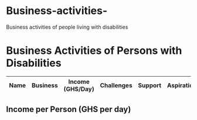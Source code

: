 # Business-activities-
Business activities of people living with disabilities 
<!DOCTYPE html>
<html lang="en">
<head>
<meta charset="UTF-8" />
<meta name="viewport" content="width=device-width, initial-scale=1.0" />
<title>Business Activities Summary</title>
<script src="https://cdn.jsdelivr.net/npm/chart.js"></script>
<link href="https://cdnjs.cloudflare.com/ajax/libs/tailwindcss/2.2.19/tailwind.min.css" rel="stylesheet">
</head>
<body class="bg-gray-50 p-8">
<h1 class="text-3xl font-bold mb-6 text-center">Business Activities of Persons with Disabilities</h1>

<!-- Table -->
<table class="min-w-full bg-white shadow-md rounded mb-8">
<thead class="bg-blue-100">
<tr>
<th class="p-3 border">Name</th>
<th class="p-3 border">Business</th>
<th class="p-3 border">Income (GHS/Day)</th>
<th class="p-3 border">Challenges</th>
<th class="p-3 border">Support</th>
<th class="p-3 border">Aspiration</th>
</tr>
</thead>
<tbody id="businessTable" class="bg-white"></tbody>
</table>

<!-- Chart -->
<h2 class="text-xl font-semibold mb-4">Income per Person (GHS per day)</h2>
<canvas id="incomeChart" width="400" height="200"></canvas>

<script>
const data = [
    { "name": "Eunice Darko", "business": "Fruit Selling", "income_per_day": 20, "challenges": "Mobility, unstable profit", "support": "GHS1,500 (Social Welfare)", "aspiration": "Expand business into a shop" },
    { "name": "Leticia Ofosuaa", "business": "Tea & Bread", "income_per_day": 20, "challenges": "Mobility, financing", "support": "GHS1,500 (Social Welfare)", "aspiration": "Sell more food items" },
    { "name": "Afua Gyekyebea", "business": "Water", "income_per_day": 5, "challenges": "Low profit, health issues", "support": "Fridge (Social Welfare)", "aspiration": "Own a shop" },
    { "name": "Patricia Anim", "business": "Water", "income_per_day": 5, "challenges": "Weakness, discrimination", "support": "Fridge (Social Welfare)", "aspiration": "Own a container shop" }
];

// Populate the table
const tableBody = document.getElementById('businessTable');
data.forEach(row => {
    const tr = document.createElement('tr');
    tr.innerHTML = `
        <td class="p-3 border">${row.name}</td>
        <td class="p-3 border">${row.business}</td>
        <td class="p-3 border">${row.income_per_day}</td>
        <td class="p-3 border">${row.challenges}</td>
        <td class="p-3 border">${row.support}</td>
        <td class="p-3 border">${row.aspiration}</td>
    `;
    tableBody.appendChild(tr);
});

// Render the chart
new Chart(document.getElementById('incomeChart').getContext('2d'), {
    type: 'bar',
    data: {
        labels: data.map(d => d.name),
        datasets: [{
            label: 'Income per Day (GHS)',
            data: data.map(d => d.income_per_day),
            backgroundColor: ['#3B82F6','#10B981','#F59E0B','#EF4444'],
        }]
    }
});
</script>
</body>
</html>
